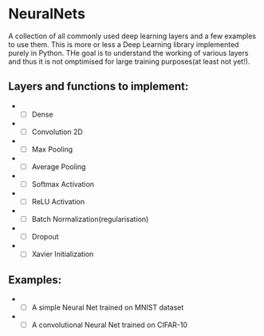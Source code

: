 # NeuralNets
A collection of all commonly used deep learning layers and a few examples to use them. This is more or less a Deep Learning library implemented purely in Python. THe goal is to understand the working of various layers and thus it is not omptimised for large training purposes(at least not yet!).

## Layers and functions to implement:
* - [ ] Dense
* - [ ] Convolution 2D
* - [ ] Max Pooling
* - [ ] Average Pooling
* - [ ] Softmax Activation
* - [ ] ReLU Activation
* - [ ] Batch Normalization(regularisation)
* - [ ] Dropout
* - [ ] Xavier Initialization

## Examples:
* - [ ] A simple Neural Net trained on MNIST dataset
* - [ ] A convolutional Neural Net trained on CIFAR-10 
